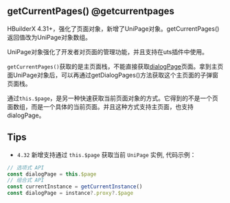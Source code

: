 ## getCurrentPages() @getcurrentpages

<!-- UTSAPIJSON.getCurrentPages.description -->

HBuilderX 4.31+，强化了页面对象，新增了UniPage对象。getCurrentPages()返回值改为UniPage对象数组。

UniPage对象强化了开发者对页面的管理功能，并且支持在uts插件中使用。

`getCurrentPages()`获取的是主页面栈，不能直接获取[dialogPage](./dialog-page.md)页面。拿到主页面UniPage对象后，可以再通过getDialogPages()方法获取这个主页面的子弹窗页面栈。

通过`this.$page`，是另一种快速获取当前页面对象的方式。它得到的不是一个页面数组，而是一个具体的当前页面。并且这种方式支持主页面，也支持dialogPage。

<!-- UTSAPIJSON.getCurrentPages.compatibility -->

<!-- UTSAPIJSON.getCurrentPages.param -->

<!-- UTSAPIJSON.getCurrentPages.returnValue -->

<!-- UTSAPIJSON.getCurrentPages.example -->

<!-- UTSAPIJSON.getCurrentPages.tutorial -->

<!-- UTSAPIJSON.general_type.name -->

<!-- UTSAPIJSON.general_type.param -->

## Tips
* `4.32` 新增支持通过 `this.$page` 获取当前 `UniPage` 实例, 代码示例：
```js
// 选项式 API
const dialogPage = this.$page
// 组合式 API
const currentInstance = getCurrentInstance()
const dialogPage = instance?.proxy?.$page
```
